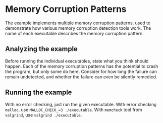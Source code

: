 # Memory Corruption Patterns

The example implements multiple memory corruption patterns, used to demonstrate
how various memory corruption detection tools work. The name of each executable
describes the memory corruption pattern.

## Analyzing the example

Before running the individual executables, state what you think should happen.
Each of the memory corruption patterns has the potential to crash the program,
but only some do here. Consider for how long the failure can remain
undetected, and whether the failure can even be silently remedied.

## Running the example

With no error checking, just run the given executable.
With error checking `malloc`, use `MALLOC_CHECK_=3 ./executable`.
With `memcheck` tool from `valgrind`, use `valgrind ./executable`.
